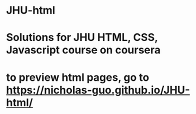 # JHU-html
# Solutions for JHU HTML, CSS, Javascript course on coursera

# to preview html pages, go to https://nicholas-guo.github.io/JHU-html/ 
